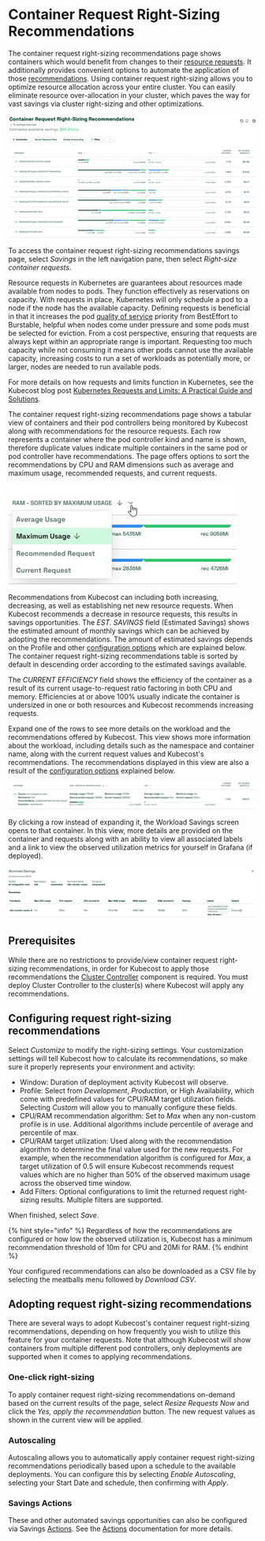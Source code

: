 # Container Request Right-Sizing Recommendations

The container request right-sizing recommendations page shows containers which would benefit from changes to their [resource requests](https://kubernetes.io/docs/concepts/configuration/manage-resources-containers/#requests-and-limits). It additionally provides convenient options to automate the application of those [recommendations](/apis/savings-apis/api-request-right-sizing-v2.md). Using container request right-sizing allows you to optimize resource allocation across your entire cluster. You can easily eliminate resource over-allocation in your cluster, which paves the way for vast savings via cluster right-sizing and other optimizations.

![Container Request Right-Sizing Recommendations dashboard](/images/crss.png)

To access the container request right-sizing recommendations savings page, select _Savings_ in the left navigation pane, then select _Right-size container requests_.

Resource requests in Kubernetes are guarantees about resources made available from nodes to pods. They function effectively as reservations on capacity. With requests in place, Kubernetes will only schedule a pod to a node if the node has the available capacity. Defining requests is beneficial in that it increases the pod [quality of service](https://kubernetes.io/docs/concepts/workloads/pods/pod-qos) priority from BestEffort to Burstable, helpful when nodes come under pressure and some pods must be selected for eviction. From a cost perspective, ensuring that requests are always kept within an appropriate range is important. Requesting too much capacity while not consuming it means other pods cannot use the available capacity, increasing costs to run a set of workloads as potentially more, or larger, nodes are needed to run available pods.

For more details on how requests and limits function in Kubernetes, see the Kubecost blog post [Kubernetes Requests and Limits: A Practical Guide and Solutions](https://blog.kubecost.com/blog/requests-and-limits/).

The container request right-sizing recommendations page shows a tabular view of containers and their pod controllers being monitored by Kubecost along with recommendations for the resource requests. Each row represents a container where the pod controller kind and name is shown, therefore duplicate values indicate multiple containers in the same pod or pod controller have recommendations. The page offers options to sort the recommendations by CPU and RAM dimensions such as average and maximum usage, recommended requests, and current requests.

![RAM and CPU offer sort options based on various dimensions](/images/crss-ram-sort.png)

Recommendations from Kubecost can including both increasing, decreasing, as well as establishing net new resource requests. When Kubecost recommends a decrease in resource requests, this results in savings opportunities. The _EST. SAVINGS_ field (Estimated Savings) shows the estimated amount of monthly savings which can be achieved by adopting the recommendations. The amount of estimated savings depends on the Profile and other [configuration options](#configuring-request-right-sizing-recommendations) which are explained below. The container request right-sizing recommendations table is sorted by default in descending order according to the estimated savings available.

The _CURRENT EFFICIENCY_ field shows the efficiency of the container as a result of its current usage-to-request ratio factoring in both CPU and memory. Efficiencies at or above 100% usually indicate the container is undersized in one or both resources and Kubecost recommends increasing requests.

Expand one of the rows to see more details on the workload and the recommendations offered by Kubecost. This view shows more information about the workload, including details such as the namespace and container name, along with the current request values and Kubecost's recommendations. The recommendations displayed in this view are also a result of the [configuration options](#configuring-request-right-sizing-recommendations) explained below.

![Detailed view of a container where Kubecost has a recommendation](/images/crss-expand.png)

By clicking a row instead of expanding it, the Workload Savings screen opens to that container. In this view, more details are provided on the container and requests along with an ability to view all associated labels and a link to view the observed utilization metrics for yourself in Grafana (if deployed).

![Detailed view of a container where Kubecost has a recommendation](/images/crss-workload-savings.png)

## Prerequisites

While there are no restrictions to provide/view container request right-sizing recommendations, in order for Kubecost to apply those recommendations the [Cluster Controller](/install-and-configure/advanced-configuration/controller/cluster-controller.md) component is required. You must deploy Cluster Controller to the cluster(s) where Kubecost will apply any recommendations.

## Configuring request right-sizing recommendations

Select _Customize_ to modify the right-sizing settings. Your customization settings will tell Kubecost how to calculate its recommendations, so make sure it properly represents your environment and activity:

* Window: Duration of deployment activity Kubecost will observe.
* Profile: Select from _Development_, _Production_, or High Availability, which come with predefined values for CPU/RAM target utilization fields. Selecting _Custom_ will allow you to manually configure these fields.
* CPU/RAM recommendation algorithm: Set to _Max_ when any non-custom profile is in use. Additional algorithms include percentile of average and percentile of max.
* CPU/RAM target utilization: Used along with the recommendation algorithm to determine the final value used for the new requests. For example, when the recommendation algorithm is configured for _Max_, a target utilization of 0.5 will ensure Kubecost recommends request values which are no higher than 50% of the observed maximum usage across the observed time window.
* Add Filters: Optional configurations to limit the returned request right-sizing results. Multiple filters are supported.

When finished, select _Save_.

{% hint style="info" %}
Regardless of how the recommendations are configured or how low the observed utilization is, Kubecost has a minimum recommendation threshold of 10m for CPU and 20Mi for RAM.
{% endhint %}

Your configured recommendations can also be downloaded as a CSV file by selecting the meatballs menu followed by _Download CSV_.

## Adopting request right-sizing recommendations

There are several ways to adopt Kubecost's container request right-sizing recommendations, depending on how frequently you wish to utilize this feature for your container requests. Note that although Kubecost will show containers from multiple different pod controllers, only deployments are supported when it comes to applying recommendations.

### One-click right-sizing

To apply container request right-sizing recommendations on-demand based on the current results of the page, select _Resize Requests Now_ and click the _Yes, apply the recommendation_ button. The new request values as shown in the current view will be applied.

### Autoscaling

Autoscaling allows you to automatically apply container request right-sizing recommendations periodically based upon a schedule to the available deployments. You can configure this by selecting _Enable Autoscaling_, selecting your Start Date and schedule, then confirming with _Apply_.

### Savings Actions

These and other automated savings opportunities can also be configured via Savings [Actions](savings-actions.md). See the [Actions](savings-actions.md) documentation for more details.
